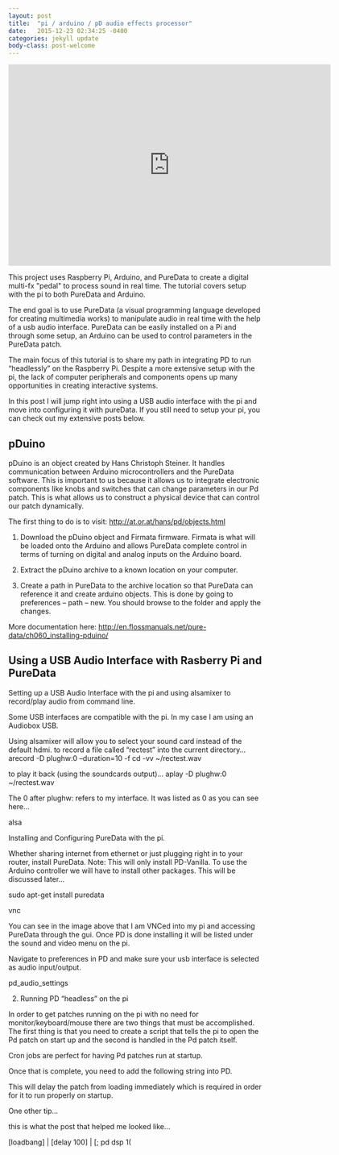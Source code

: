 ```yaml
---
layout: post
title:  "pi / arduino / pD audio effects processor"
date:   2015-12-23 02:34:25 -0400
categories: jekyll update
body-class: post-welcome
---
```

<iframe src="https://player.vimeo.com/video/149586351" width="640" height="400" frameborder="0" webkitallowfullscreen mozallowfullscreen allowfullscreen></iframe>

<br>

<p>This project uses Raspberry Pi, Arduino, and PureData to create a digital multi-fx "pedal" to process sound in real time. The tutorial covers setup with the pi to both PureData and Arduino.</p>

The end goal is to use PureData (a visual programming language developed for creating multimedia works) to manipulate audio in real time with the help of a usb audio interface. PureData can be easily installed on a Pi and through some setup, an Arduino can be used to control parameters in the PureData patch.

The main focus of this tutorial is to share my path in integrating PD to run “headlessly” on the Raspberry Pi. Despite a more extensive setup with the pi, the lack of computer peripherals and components opens up many opportunities in creating interactive systems.

In this post I will jump right into using a USB audio interface with the pi and move into configuring it with pureData. If you still need to setup your pi, you can check out my extensive posts below.

<h2>pDuino</h2>
pDuino is an object created by Hans Christoph Steiner. It handles communication between Arduino microcontrollers and the PureData software. This is important to us because it allows us to integrate electronic components like knobs and switches that can change parameters in our Pd patch. This is what allows us to construct a physical device that can control our patch dynamically.

The first thing to do is to visit:
http://at.or.at/hans/pd/objects.html

1. Download the pDuino object and Firmata firmware.
Firmata is what will be loaded onto the Arduino and allows PureData complete control in terms of turning on digital and analog inputs on the Arduino board.

2. Extract the pDuino archive to a known location on your computer.

3. Create a path in PureData to the archive location so that PureData can reference it and create arduino objects.
This is done by going to preferences – path – new. You should browse to the folder and apply the changes.

More documentation here: http://en.flossmanuals.net/pure-data/ch060_installing-pduino/

<h2>Using a USB Audio Interface with Rasberry Pi and PureData</h2>

Setting up a USB Audio Interface with the pi and using alsamixer to record/play audio from command line.

Some USB interfaces are compatible with the pi. In my case I am using an Audiobox USB.

Using alsamixer will allow you to select your sound card instead of the default hdmi.
to record a file called “rectest” into the current directory…​arecord -D plughw:0 –duration=10 -f cd -vv ~/rectest.wav​

to play it back (using the soundcards output)…
aplay -D plughw:0 ~/rectest.wav

​The 0 after plughw: refers to my interface. It was listed as 0 as you can see here…

alsa

Installing and Configuring PureData with the pi.

Whether sharing internet from ethernet or just plugging right in to your router, install PureData. Note: This will only install PD-Vanilla. To use the Arduino controller we will have to install other packages. This will be discussed later…

sudo apt-get install puredata

vnc

You can see in the image above that I am VNCed into my pi and accessing PureData through the gui. Once PD is done installing it will be listed under the sound and video menu on the pi.

Navigate to preferences in PD and make sure your usb interface is selected as audio input/output.

pd_audio_settings

2. Running PD “headless” on the pi

In order to get patches running on the pi with no need for monitor/keyboard/mouse there are two things that must be accomplished. The first thing is that you need to create a script that tells the pi to open the Pd patch on start up and the second is handled in the Pd patch itself.

Cron jobs are perfect for having Pd patches run at startup.

Once that is complete, you need to add the following string into PD.

This will delay the patch from loading immediately which is required in order for it to run properly on startup.

One other tip…

this is what the post that helped me looked like…

[loadbang]
|
[delay 100]
|
[; pd dsp 1(
